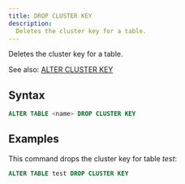 ```yaml
---
title: DROP CLUSTER KEY
description:
  Deletes the cluster key for a table.
---
```


Deletes the cluster key for a table.

See also:
[ALTER CLUSTER KEY](./dml-alter-cluster-key.md) 

## Syntax

```sql
ALTER TABLE <name> DROP CLUSTER KEY
```

## Examples

This command drops the cluster key for table *test*:

```sql
ALTER TABLE test DROP CLUSTER KEY
```